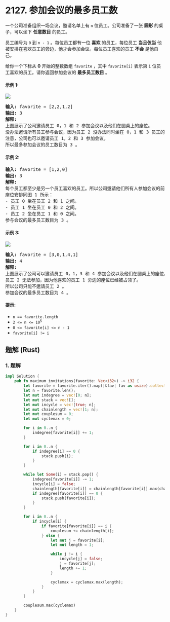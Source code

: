 # 2127. 参加会议的最多员工数
一个公司准备组织一场会议，邀请名单上有 `n` 位员工。公司准备了一张 **圆形** 的桌子，可以坐下 **任意数目** 的员工。

员工编号为 `0` 到 `n - 1` 。每位员工都有一位 **喜欢** 的员工，每位员工 **当且仅当** 他被安排在喜欢员工的旁边，他才会参加会议。每位员工喜欢的员工 **不会** 是他自己。

给你一个下标从 **0** 开始的整数数组 `favorite` ，其中 `favorite[i]` 表示第 `i` 位员工喜欢的员工。请你返回参加会议的 **最多员工数目** 。

#### 示例 1:
![](https://assets.leetcode.com/uploads/2021/12/14/ex1.png)
<pre>
<strong>输入:</strong> favorite = [2,2,1,2]
<strong>输出:</strong> 3
<strong>解释:</strong>
上图展示了公司邀请员工 0，1 和 2 参加会议以及他们在圆桌上的座位。
没办法邀请所有员工参与会议，因为员工 2 没办法同时坐在 0，1 和 3 员工的旁边。
注意，公司也可以邀请员工 1，2 和 3 参加会议。
所以最多参加会议的员工数目为 3 。
</pre>

#### 示例 2:
<pre>
<strong>输入:</strong> favorite = [1,2,0]
<strong>输出:</strong> 3
<strong>解释:</strong>
每个员工都至少是另一个员工喜欢的员工。所以公司邀请他们所有人参加会议的前提是所有人都参加了会议。
座位安排同图 1 所示：
- 员工 0 坐在员工 2 和 1 之间。
- 员工 1 坐在员工 0 和 2 之间。
- 员工 2 坐在员工 1 和 0 之间。
参与会议的最多员工数目为 3 。
</pre>

#### 示例 3:
![](https://assets.leetcode.com/uploads/2021/12/14/ex2.png)
<pre>
<strong>输入:</strong> favorite = [3,0,1,4,1]
<strong>输出:</strong> 4
<strong>解释:</strong>
上图展示了公司可以邀请员工 0，1，3 和 4 参加会议以及他们在圆桌上的座位。
员工 2 无法参加，因为他喜欢的员工 1 旁边的座位已经被占领了。
所以公司只能不邀请员工 2 。
参加会议的最多员工数目为 4 。
</pre>

#### 提示:
* `n == favorite.length`
* <code>2 <= n <= 10<sup>5</sup></code>
* `0 <= favorite[i] <= n - 1`
* `favorite[i] != i`

## 题解 (Rust)

### 1. 题解
```Rust
impl Solution {
    pub fn maximum_invitations(favorite: Vec<i32>) -> i32 {
        let favorite = favorite.iter().map(|&fav| fav as usize).collect::<Vec<_>>();
        let n = favorite.len();
        let mut indegree = vec![0; n];
        let mut stack = vec![];
        let mut incycle = vec![true; n];
        let mut chainlength = vec![1; n];
        let mut couplesum = 0;
        let mut cyclemax = 0;

        for i in 0..n {
            indegree[favorite[i]] += 1;
        }

        for i in 0..n {
            if indegree[i] == 0 {
                stack.push(i);
            }
        }

        while let Some(i) = stack.pop() {
            indegree[favorite[i]] -= 1;
            incycle[i] = false;
            chainlength[favorite[i]] = chainlength[favorite[i]].max(chainlength[i] + 1);
            if indegree[favorite[i]] == 0 {
                stack.push(favorite[i]);
            }
        }

        for i in 0..n {
            if incycle[i] {
                if favorite[favorite[i]] == i {
                    couplesum += chainlength[i];
                } else {
                    let mut j = favorite[i];
                    let mut length = 1;

                    while j != i {
                        incycle[j] = false;
                        j = favorite[j];
                        length += 1;
                    }

                    cyclemax = cyclemax.max(length);
                }
            }
        }

        couplesum.max(cyclemax)
    }
}
```
